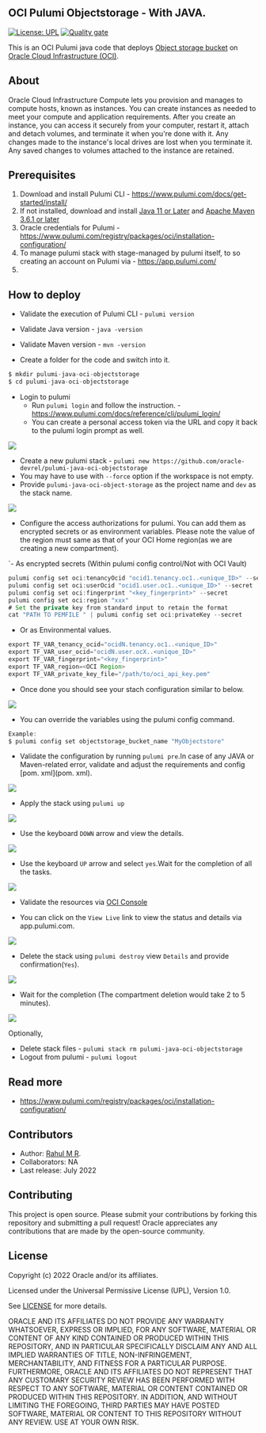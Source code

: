 
OCI Pulumi Objectstorage   - With JAVA.
------

[![License: UPL](https://img.shields.io/badge/license-UPL-green)](https://img.shields.io/badge/license-UPL-green) [![Quality gate](https://sonarcloud.io/api/project_badges/quality_gate?project=oracle-devrel_pulumi-java-oci-objectstorage)](https://sonarcloud.io/dashboard?id=oracle-devrel_pulumi-java-oci-objectstorage)

This is an OCI Pulumi java code that deploys [Object storage bucket](https://docs.oracle.com/en-us/iaas/Content/Object/Concepts/objectstorageoverview.htm) on [Oracle Cloud Infrastructure (OCI)](https://cloud.oracle.com/en_US/cloud-infrastructure).

## About
Oracle Cloud Infrastructure Compute lets you provision and manages to compute hosts, known as instances. You can create instances as needed to meet your compute and application requirements. After you create an instance, you can access it securely from your computer, restart it, attach and detach volumes, and terminate it when you're done with it. Any changes made to the instance's local drives are lost when you terminate it. Any saved changes to volumes attached to the instance are retained.

## Prerequisites
1. Download and install Pulumi CLI - https://www.pulumi.com/docs/get-started/install/
2. If not installed, download and install [Java 11 or Later](https://www.oracle.com/java/technologies/downloads) and [ Apache Maven 3.6.1 or later](https://maven.apache.org/install.html)
3. Oracle credentials for Pulumi - https://www.pulumi.com/registry/packages/oci/installation-configuration/
4. To  manage pulumi stack with stage-managed by pulumi itself, to so creating an account on Pulumi via - https://app.pulumi.com/
5.
## How to deploy

- Validate the execution of Pulumi CLI - `pulumi version`
- Validate Java version - `java -version`
- Validate Maven version - `mvn -version`

- Create a folder for the code and switch into it.
```java
$ mkdir pulumi-java-oci-objectstorage
$ cd pulumi-java-oci-objectstorage
```
- Login to pulumi
  - Run  `pulumi login` and follow the instruction. - https://www.pulumi.com/docs/reference/cli/pulumi_login/
  - You can create a personal access token via the URL and copy it back to the pulumi login prompt as well.

![](images/oci-pulumi-access-token.png)

- Create a new pulumi stack - `pulumi new https://github.com/oracle-devrel/pulumi-java-oci-objectstorage`
- You may have to use with `--force` option if the workspace is not empty.
- Provide `pulumi-java-oci-object-storage` as the project name and `dev` as the stack name.

![](images/oci-pulumi-project-details.png)

- Configure the access authorizations for pulumi. You can add them as encrypted secrets or as environment variables. Please note the value of the region must same as that of your OCI Home region(as we are creating a new compartment).

`- As encrypted secrets (Within pulumi config control/Not with OCI Vault)

```java
pulumi config set oci:tenancyOcid "ocid1.tenancy.oc1..<unique_ID>" --secret
pulumi config set oci:userOcid "ocid1.user.oc1..<unique_ID>" --secret
pulumi config set oci:fingerprint "<key_fingerprint>" --secret
pulumi config set oci:region "xxx"
# Set the private key from standard input to retain the format
cat "PATH TO PEMFILE " | pulumi config set oci:privateKey --secret
```
- Or as Environmental values.
```java
export TF_VAR_tenancy_ocid="ocidN.tenancy.oc1..<unique_ID>"
export TF_VAR_user_ocid="ocidN.user.ocX..<unique_ID>"
export TF_VAR_fingerprint="<key_fingerprint>"
export TF_VAR_region=<OCI Region>
export TF_VAR_private_key_file="/path/to/oci_api_key.pem"
```
- Once done you should see your stach configuration similar to below.

![](images/oci-pulumi-stack-yaml.png)

- You can override the variables using the pulumi config command.

```java
Example:
$ pulumi config set objectstorage_bucket_name "MyObjectstore"
```

- Validate the configuration by running `pulumi pre`.In case of any JAVA or Maven-related error, validate and adjust the requirements and config [pom. xml](pom. xml).

![](images/oci-pulumi-pre.png)

- Apply the stack using `pulumi up`

![](images/oci-pulumi-up-1.png)

- Use the keyboard `DOWN` arrow and view the details.

![](images/oci-pulumi-up-details.png)

- Use the keyboard `UP` arrow and select `yes`.Wait for the completion of all the tasks.

![](images/oci-pulumi-up-details.png)

- Validate the resources via [OCI Console](https://cloud.oracle.com) 

- You can click on the `View Live` link to view the status and details via app.pulumi.com.

![](images/oci-pulumi-details-ui.png)

- Delete the stack using `pulumi destroy` view `Details` and provide confirmation(`Yes`).

![](images/oci-pulumi-destroy.png)

- Wait for the completion (The compartment deletion would take 2 to 5 minutes).

![](images/oci-pulumi-stack-delete.png)

Optionally,
- Delete stack files - `pulumi stack rm pulumi-java-oci-objectstorage`
- Logout from pulumi - `pulumi logout`

## Read more

- https://www.pulumi.com/registry/packages/oci/installation-configuration/

## Contributors

- Author: [Rahul M R](https://github.com/RahulMR42).
- Collaborators: NA
- Last release: July 2022

## Contributing
This project is open source.  Please submit your contributions by forking this repository and submitting a pull request!  Oracle appreciates any contributions that are made by the open-source community.

## License
Copyright (c) 2022 Oracle and/or its affiliates.

Licensed under the Universal Permissive License (UPL), Version 1.0.

See [LICENSE](LICENSE) for more details.

ORACLE AND ITS AFFILIATES DO NOT PROVIDE ANY WARRANTY WHATSOEVER, EXPRESS OR IMPLIED, FOR ANY SOFTWARE, MATERIAL OR CONTENT OF ANY KIND CONTAINED OR PRODUCED WITHIN THIS REPOSITORY, AND IN PARTICULAR SPECIFICALLY DISCLAIM ANY AND ALL IMPLIED WARRANTIES OF TITLE, NON-INFRINGEMENT, MERCHANTABILITY, AND FITNESS FOR A PARTICULAR PURPOSE.  FURTHERMORE, ORACLE AND ITS AFFILIATES DO NOT REPRESENT THAT ANY CUSTOMARY SECURITY REVIEW HAS BEEN PERFORMED WITH RESPECT TO ANY SOFTWARE, MATERIAL OR CONTENT CONTAINED OR PRODUCED WITHIN THIS REPOSITORY. IN ADDITION, AND WITHOUT LIMITING THE FOREGOING, THIRD PARTIES MAY HAVE POSTED SOFTWARE, MATERIAL OR CONTENT TO THIS REPOSITORY WITHOUT ANY REVIEW. USE AT YOUR OWN RISK. 





 

